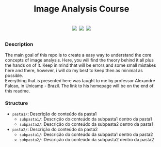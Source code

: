 <h1 align="center"> Image Analysis Course

<p >
   <img src="https://img.shields.io/badge/Author-Felipe%20Araujo-green" #vitrinedev/>
   <img src="https://img.shields.io/badge/Status-Doing-blue" #vitrinedev/>
   <img src="https://img.shields.io/github/last-commit/felipearaujolima/Image-Analysis-Course" #vitrinedev/>
   
   
</p>

</h1>  

### Description 

The main goal of this repo is to create a easy way to understand the core concepts of image analysis. Here, you will find the theory behind it all plus the hands on of it. Keep in mind that will be errors and some small mistakes here and there, however, i will do my best to keep then as minimal as possible.   
Everything that is presented here was taught to me by professor Alexandre Falcao, in Unicamp - Brazil. The link to his homepage will be on the end of this readme.  

### Structure 

- `pasta1/`: Descrição do conteúdo da pasta1
  - `subpasta1/`: Descrição do conteúdo da subpasta1 dentro da pasta1
  - `subpasta2/`: Descrição do conteúdo da subpasta2 dentro da pasta1
- `pasta2/`: Descrição do conteúdo da pasta2
  - `subpasta1/`: Descrição do conteúdo da subpasta1 dentro da pasta2
  - `subpasta2/`: Descrição do conteúdo da subpasta2 dentro da pasta2

